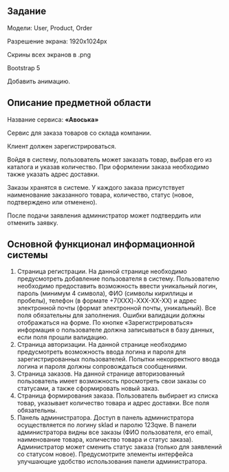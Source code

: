 ## Задание

Модели: User, Product, Order

Разрешение экрана: 1920x1024px

Скрины всех экранов в .png

Bootstrap 5

Добавить анимацию.

## Описание предметной области

Название сервиса: **«Авоська»**

Сервис для заказа товаров со склада компании.

Клиент должен зарегистрироваться.

Войдя в систему, пользователь может заказать товар, выбрав его из
каталога и указав количество. При оформлении заказа необходимо также
указать адрес доставки.

Заказы хранятся в системе. У каждого заказа присутствует наименование
заказанного товара, количество, статус (новое, подтверждено или
отменено).

После подачи заявления администратор может подтвердить или отменить
заявку.

## Основной функционал информационной системы

1. Страница регистрации. На данной странице необходимо предусмотреть
добавление пользователя в систему. Пользователю необходимо предоставить
возможность ввести уникальный логин, пароль (минимум 4 символа), ФИО
(символы кириллицы и пробелы), телефон (в формате +7(XXX)-XXX-XX-XX) и
адрес электронной почты (формат электронной почты, уникальный). Все поля
обязательны для заполнения. Ошибки валидации должны отображаться на
форме. По кнопке «Зарегистрироваться» информация о пользователе должна
записываться в базу данных, если поля прошли валидацию.
2. Страница авторизации. На данной странице необходимо предусмотреть
возможность ввода логина и пароля для зарегистрированных пользователей.
Попытки некорректного ввода логина и пароля должны сопровождаться
сообщениями.
3. Страница заказов. На данной странице авторизованный пользователь
имеет возможность просмотреть свои заказы со статусами, а также
сформировать новый заказ.
4. Страница формирования заказа. Пользователь выбирает из списка товар,
указывает количество товара и адрес доставки. Все поля обязательны.
5. Панель администратора. Доступ в панель администратора осуществляется
по логину sklad и паролю 123qwe. В панели администратора видны все
заказы (ФИО пользователя, его email, наименование товара, количество
товара и статус заказа). Администратор может сменить статус заказа
(только для заявлений со статусом новое). Предусмотрите элементы
интерфейса улучшающие удобство использования панели администратора.
